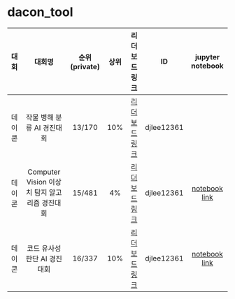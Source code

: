 # dacon_tool

|대회|대회명|순위(private)|상위|리더보드링크|ID|jupyter notebook|
|:---:|:---:|:---:|:---:|:---:|:---:|:---:|
|데이콘|작물 병해 분류 AI 경진대회|13/170|10%|[리더보드링크](https://dacon.io/competitions/official/235842/leaderboard)|djlee12361|
|데이콘|Computer Vision 이상치 탐지 알고리즘 경진대회|15/481|4%|[리더보드링크](https://dacon.io/competitions/official/235894/leaderboard)|djlee12361|[notebook link](https://github.com/hyanghoa/dacon_tool/blob/main/anomaly-classification/baseline.ipynb)|
|데이콘|코드 유사성 판단 AI 경진대회|16/337|10%|[리더보드 링크](https://dacon.io/competitions/official/235900/leaderboard)|djlee12361|[notebook link](https://github.com/hyanghoa/dacon_tool/blob/main/code_similarity/baseline_pytorch.ipynb)|
